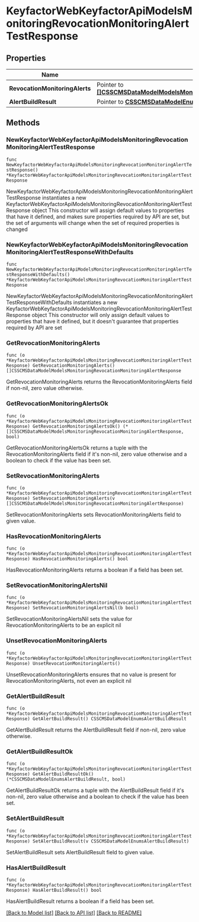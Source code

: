 # KeyfactorWebKeyfactorApiModelsMonitoringRevocationMonitoringAlertTestResponse

## Properties

Name | Type | Description | Notes
------------ | ------------- | ------------- | -------------
**RevocationMonitoringAlerts** | Pointer to [**[]CSSCMSDataModelModelsMonitoringRevocationMonitoringAlertResponse**](CSSCMSDataModelModelsMonitoringRevocationMonitoringAlertResponse.md) |  | [optional] 
**AlertBuildResult** | Pointer to [**CSSCMSDataModelEnumsAlertBuildResult**](CSSCMSDataModelEnumsAlertBuildResult.md) |  | [optional] 

## Methods

### NewKeyfactorWebKeyfactorApiModelsMonitoringRevocationMonitoringAlertTestResponse

`func NewKeyfactorWebKeyfactorApiModelsMonitoringRevocationMonitoringAlertTestResponse() *KeyfactorWebKeyfactorApiModelsMonitoringRevocationMonitoringAlertTestResponse`

NewKeyfactorWebKeyfactorApiModelsMonitoringRevocationMonitoringAlertTestResponse instantiates a new KeyfactorWebKeyfactorApiModelsMonitoringRevocationMonitoringAlertTestResponse object
This constructor will assign default values to properties that have it defined,
and makes sure properties required by API are set, but the set of arguments
will change when the set of required properties is changed

### NewKeyfactorWebKeyfactorApiModelsMonitoringRevocationMonitoringAlertTestResponseWithDefaults

`func NewKeyfactorWebKeyfactorApiModelsMonitoringRevocationMonitoringAlertTestResponseWithDefaults() *KeyfactorWebKeyfactorApiModelsMonitoringRevocationMonitoringAlertTestResponse`

NewKeyfactorWebKeyfactorApiModelsMonitoringRevocationMonitoringAlertTestResponseWithDefaults instantiates a new KeyfactorWebKeyfactorApiModelsMonitoringRevocationMonitoringAlertTestResponse object
This constructor will only assign default values to properties that have it defined,
but it doesn't guarantee that properties required by API are set

### GetRevocationMonitoringAlerts

`func (o *KeyfactorWebKeyfactorApiModelsMonitoringRevocationMonitoringAlertTestResponse) GetRevocationMonitoringAlerts() []CSSCMSDataModelModelsMonitoringRevocationMonitoringAlertResponse`

GetRevocationMonitoringAlerts returns the RevocationMonitoringAlerts field if non-nil, zero value otherwise.

### GetRevocationMonitoringAlertsOk

`func (o *KeyfactorWebKeyfactorApiModelsMonitoringRevocationMonitoringAlertTestResponse) GetRevocationMonitoringAlertsOk() (*[]CSSCMSDataModelModelsMonitoringRevocationMonitoringAlertResponse, bool)`

GetRevocationMonitoringAlertsOk returns a tuple with the RevocationMonitoringAlerts field if it's non-nil, zero value otherwise
and a boolean to check if the value has been set.

### SetRevocationMonitoringAlerts

`func (o *KeyfactorWebKeyfactorApiModelsMonitoringRevocationMonitoringAlertTestResponse) SetRevocationMonitoringAlerts(v []CSSCMSDataModelModelsMonitoringRevocationMonitoringAlertResponse)`

SetRevocationMonitoringAlerts sets RevocationMonitoringAlerts field to given value.

### HasRevocationMonitoringAlerts

`func (o *KeyfactorWebKeyfactorApiModelsMonitoringRevocationMonitoringAlertTestResponse) HasRevocationMonitoringAlerts() bool`

HasRevocationMonitoringAlerts returns a boolean if a field has been set.

### SetRevocationMonitoringAlertsNil

`func (o *KeyfactorWebKeyfactorApiModelsMonitoringRevocationMonitoringAlertTestResponse) SetRevocationMonitoringAlertsNil(b bool)`

 SetRevocationMonitoringAlertsNil sets the value for RevocationMonitoringAlerts to be an explicit nil

### UnsetRevocationMonitoringAlerts
`func (o *KeyfactorWebKeyfactorApiModelsMonitoringRevocationMonitoringAlertTestResponse) UnsetRevocationMonitoringAlerts()`

UnsetRevocationMonitoringAlerts ensures that no value is present for RevocationMonitoringAlerts, not even an explicit nil
### GetAlertBuildResult

`func (o *KeyfactorWebKeyfactorApiModelsMonitoringRevocationMonitoringAlertTestResponse) GetAlertBuildResult() CSSCMSDataModelEnumsAlertBuildResult`

GetAlertBuildResult returns the AlertBuildResult field if non-nil, zero value otherwise.

### GetAlertBuildResultOk

`func (o *KeyfactorWebKeyfactorApiModelsMonitoringRevocationMonitoringAlertTestResponse) GetAlertBuildResultOk() (*CSSCMSDataModelEnumsAlertBuildResult, bool)`

GetAlertBuildResultOk returns a tuple with the AlertBuildResult field if it's non-nil, zero value otherwise
and a boolean to check if the value has been set.

### SetAlertBuildResult

`func (o *KeyfactorWebKeyfactorApiModelsMonitoringRevocationMonitoringAlertTestResponse) SetAlertBuildResult(v CSSCMSDataModelEnumsAlertBuildResult)`

SetAlertBuildResult sets AlertBuildResult field to given value.

### HasAlertBuildResult

`func (o *KeyfactorWebKeyfactorApiModelsMonitoringRevocationMonitoringAlertTestResponse) HasAlertBuildResult() bool`

HasAlertBuildResult returns a boolean if a field has been set.


[[Back to Model list]](../README.md#documentation-for-models) [[Back to API list]](../README.md#documentation-for-api-endpoints) [[Back to README]](../README.md)


